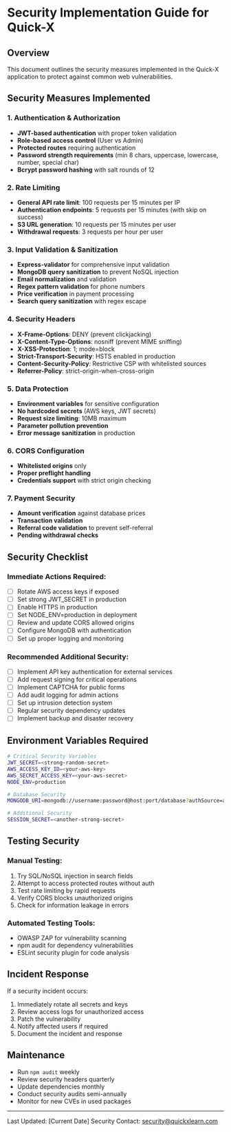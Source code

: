 # Security Implementation Guide for Quick-X

## Overview
This document outlines the security measures implemented in the Quick-X application to protect against common web vulnerabilities.

## Security Measures Implemented

### 1. Authentication & Authorization
- **JWT-based authentication** with proper token validation
- **Role-based access control** (User vs Admin)
- **Protected routes** requiring authentication
- **Password strength requirements** (min 8 chars, uppercase, lowercase, number, special char)
- **Bcrypt password hashing** with salt rounds of 12

### 2. Rate Limiting
- **General API rate limit**: 100 requests per 15 minutes per IP
- **Authentication endpoints**: 5 requests per 15 minutes (with skip on success)
- **S3 URL generation**: 10 requests per 15 minutes per user
- **Withdrawal requests**: 3 requests per hour per user

### 3. Input Validation & Sanitization
- **Express-validator** for comprehensive input validation
- **MongoDB query sanitization** to prevent NoSQL injection
- **Email normalization** and validation
- **Regex pattern validation** for phone numbers
- **Price verification** in payment processing
- **Search query sanitization** with regex escape

### 4. Security Headers
- **X-Frame-Options**: DENY (prevent clickjacking)
- **X-Content-Type-Options**: nosniff (prevent MIME sniffing)
- **X-XSS-Protection**: 1; mode=block
- **Strict-Transport-Security**: HSTS enabled in production
- **Content-Security-Policy**: Restrictive CSP with whitelisted sources
- **Referrer-Policy**: strict-origin-when-cross-origin

### 5. Data Protection
- **Environment variables** for sensitive configuration
- **No hardcoded secrets** (AWS keys, JWT secrets)
- **Request size limiting**: 10MB maximum
- **Parameter pollution prevention**
- **Error message sanitization** in production

### 6. CORS Configuration
- **Whitelisted origins** only
- **Proper preflight handling**
- **Credentials support** with strict origin checking

### 7. Payment Security
- **Amount verification** against database prices
- **Transaction validation**
- **Referral code validation** to prevent self-referral
- **Pending withdrawal checks**

## Security Checklist

### Immediate Actions Required:
- [ ] Rotate AWS access keys if exposed
- [ ] Set strong JWT_SECRET in production
- [ ] Enable HTTPS in production
- [ ] Set NODE_ENV=production in deployment
- [ ] Review and update CORS allowed origins
- [ ] Configure MongoDB with authentication
- [ ] Set up proper logging and monitoring

### Recommended Additional Security:
- [ ] Implement API key authentication for external services
- [ ] Add request signing for critical operations
- [ ] Implement CAPTCHA for public forms
- [ ] Add audit logging for admin actions
- [ ] Set up intrusion detection system
- [ ] Regular security dependency updates
- [ ] Implement backup and disaster recovery

## Environment Variables Required

```bash
# Critical Security Variables
JWT_SECRET=<strong-random-secret>
AWS_ACCESS_KEY_ID=<your-aws-key>
AWS_SECRET_ACCESS_KEY=<your-aws-secret>
NODE_ENV=production

# Database Security
MONGODB_URI=mongodb://username:password@host:port/database?authSource=admin

# Additional Security
SESSION_SECRET=<another-strong-secret>
```

## Testing Security

### Manual Testing:
1. Try SQL/NoSQL injection in search fields
2. Attempt to access protected routes without auth
3. Test rate limiting by rapid requests
4. Verify CORS blocks unauthorized origins
5. Check for information leakage in errors

### Automated Testing Tools:
- OWASP ZAP for vulnerability scanning
- npm audit for dependency vulnerabilities
- ESLint security plugin for code analysis

## Incident Response

If a security incident occurs:
1. Immediately rotate all secrets and keys
2. Review access logs for unauthorized access
3. Patch the vulnerability
4. Notify affected users if required
5. Document the incident and response

## Maintenance

- Run `npm audit` weekly
- Review security headers quarterly
- Update dependencies monthly
- Conduct security audits semi-annually
- Monitor for new CVEs in used packages

---

Last Updated: [Current Date]
Security Contact: security@quickxlearn.com 